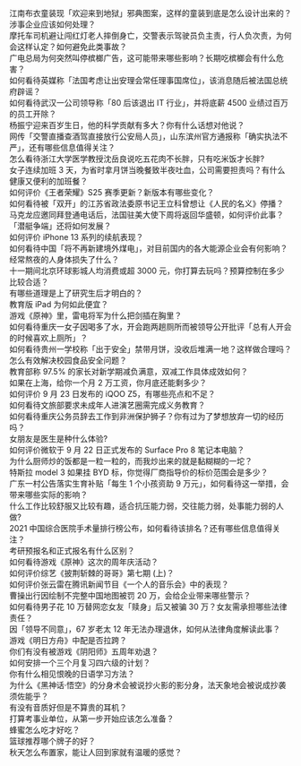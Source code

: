 江南布衣童装现「欢迎来到地狱」邪典图案，这样的童装到底是怎么设计出来的？涉事企业应该如何处理？  
摩托车司机避让闯红灯老人摔倒身亡，交警表示驾驶员负主责，行人负次责，为何会这样认定？如何避免此类事故？  
广电总局为何突然叫停槟榔广告，这可能带来哪些影响？长期吃槟榔会有什么危害？  
如何看待英媒称「法国考虑让出安理会常任理事国席位」，该消息随后被法国总统府辟谣？  
如何看待武汉一公司领导称「80 后该退出 IT 行业」，并将底薪 4500 业绩过百万的员工开除？  
杨振宁迎来百岁生日，他的科学贡献有多大？你有什么话想对他说？  
网传「交警直播查酒驾直接放行公安局人员」，山东滨州官方通报称「确实执法不严」，还有哪些信息值得关注？  
怎么看待浙江大学医学教授沈岳良说吃五花肉不长胖，只有吃米饭才长胖?  
女子连续加班 3 天，为省时拿月饼当晚餐致半夜吐血，公司需要担责吗？有什么健康又便利的加班餐？  
如何评价《王者荣耀》S25 赛季更新？新版本有哪些变化？  
如何看待被「双开」的江苏省政法委原书记王立科曾想让《人民的名义》停播？  
马克龙应邀同拜登通电话后，法国驻美大使下周将返回华盛顿，如何评价此事？「潜艇争端」还将如何发展？  
如何评价 iPhone 13 系列的续航表现？  
如何看待中国「将不再新建境外煤电」，对目前国内的各大能源企业会有何影响？  
经常熬夜的人身体损失了什么？  
十一期间北京环球影城人均消费或超 3000 元，你打算去玩吗？预算控制在多少比较合适？  
有哪些道理是上了研究生后才明白的？  
教育版 iPad 为何如此便宜？  
游戏《原神》里，雷电将军为什么把剑插在胸里？  
如何看待重庆一女子因喝多了水，开会跑两趟厕所而被领导公开批评「总有人开会的时候喜欢上厕所」？  
如何看待贵州一学校称「出于安全」禁带月饼，没收后堆满一地？这样做合理吗？怎么有效解决校园食品安全问题？  
教育部称 97.5% 的家长对新学期减负满意，双减工作具体成效如何？  
如果在上海，给你一个月 2 万工资，你月底还能剩多少？  
如何评价 9 月 23 日发布的 iQOO Z5，有哪些亮点和不足？  
如何看待文旅部要求未成年人进演艺圈需完成义务教育？  
如何看待重庆公务员辞去工作到非洲保护狮子？你有过为了梦想放弃一切的经历吗？  
女朋友是医生是种什么体验?  
如何评价微软于 9 月 22 日正式发布的 Surface Pro 8 笔记本电脑？  
为什么厨师炒的饭都是一粒一粒的，而我炒出来的就是黏糊糊的一坨？  
特斯拉 model 3 如果挂 BYD 标，你觉得厂商指导价的标价范围会是多少？  
广东一村公告落实生育补贴「每生 1 个小孩资助 9 万元」，如何看待这一举措，会带来哪些实际的影响？  
什么工作比较舒服又比较有趣，适合抗压能力弱，交往能力弱，处事能力弱的人做?  
2021 中国综合医院手术量排行榜公布，如何看待该排名？还有哪些信息值得关注？  
考研预报名和正式报名有什么区别？  
如何看待游戏《原神》这次的周年庆活动？  
如何评价综艺《披荆斩棘的哥哥》第七期 (上)？  
如何评价张云雷在腾讯新闻节目《一个人的音乐会》中的表现？  
曹操出行因绘制不完整中国地图被罚 20 万，会给企业带来哪些警示？  
如何看待男子花 10 万替网恋女友「赎身」后又被骗 30 万？女友需承担哪些法律责任？  
因「领导不同意」，67 岁老太 12 年无法办理退休，如何从法律角度解读此事？  
游戏《明日方舟》中配是否拉跨？  
你们有没有被游戏《阴阳师》五周年劝退？  
如何安排一个三个月复习四六级的计划？  
你有什么相见恨晚的日语学习方法？  
为什么《黑神话·悟空》的分身术会被说抄火影的影分身，法天象地会被说成抄袭须佐能乎？  
有没有音质好但是不算贵的耳机？  
打算考事业单位，从第一步开始应该怎么准备？  
蜂蜜怎么吃才好吃？  
篮球推荐哪个牌子的好？  
秋天怎么布置家，能让人回到家就有温暖的感觉？  
